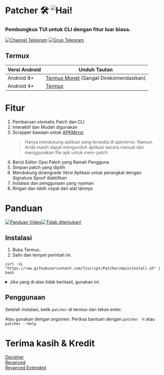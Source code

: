 # Patcher 🛠️ ![Hai!](https://img.shields.io/github/stars/fzscript/Patcher?style=flat-square)
### Pembungkus TUI untuk CLI dengan fitur luar biasa.

[![Channel Telegram](https://img.shields.io/badge/Telegram_Channel-2CA5E0?style=for-the-badge&logo=Telegram&logoColor=FFFFFF)](https://telegram.org/channels) [![Grup Telegram](https://img.shields.io/badge/Telegram_Support_Chat-2CA5E0?style=for-the-badge&logo=Telegram&logoColor=FFFFFF)](https://telegram.org/groups)

## Termux
| Versi Android | Unduh Tautan|
| ---- | ----- |
| Android 8+ | [Termux Monet](https://github.com/HardcodedCat/termux-monet/releases/latest) (Sangat Direkomendasikan)
| Android 4+ | [Termux](https://github.com/termux/termux-app/releases/latest)

# Fitur
1. Pembaruan otomatis Patch dan CLI
2. Interaktif dan Mudah digunakan
3. Scrapper bawaan untuk [APKMirror](https://apkmirror.com)
    > Hanya mendukung aplikasi yang tersedia di apkmirror. Namun, Anda masih dapat mengunduh aplikasi secara manual dan menggunakan file apk untuk mem-patch
4. Berisi Editor Opsi Patch yang Ramah Pengguna
5. Simpan patch yang dipilih
6. Mendukung downgrade Versi Aplikasi untuk perangkat dengan Signature Spoof diaktifkan
7. Instalasi dan penggunaan yang nyaman
8. Ringan dan lebih cepat dari alat lainnya

# Panduan

[![Panduan Video](https://img.shields.io/badge/YouTube_Video_Guide-FF0000?style=for-the-badge&logo=YouTube&logoColor=FFFFFF)![Tidak ditemukan!](https://img.shields.io/youtube/likes/I8-VM6rJL1c?style=for-the-badge&logo=YouTube&logoColor=ffffff&labelColor=ff0000&color=555555)](https://www.youtube.com)


## Instalasi
1. Buka Termux.  
2. Salin dan tempel perintah ini.  
```
curl -sL "https://raw.githubusercontent.com/fzscript/Patcher/main/install.sh" | bash
```

<details>
  <summary>Jika yang di atas tidak berhasil, gunakan ini.</summary>

  ```
pkg update -y -o Dpkg::Options::="--force-confnew" && pkg install git -y && git clone --depth=1 https://github.com/fzscript/Patcher.git && ./Patcher/patcher
```
</details>

## Penggunaan
Setelah instalasi, ketik `patcher` di termux dan tekan enter.  

Atau gunakan dengan argumen. Periksa bantuan dengan `patcher -h` atau `patcher --help`

# Terima kasih & Kredit
[Decipher](https://github.com/decipher3114)  
[Revanced](https://github.com/revanced)  
[Revanced Extended](https://github.com/inotia00)  
